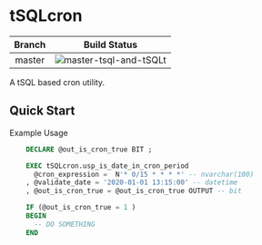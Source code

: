 # tSQLcron

| Branch |                                                    Build Status                                                    |
|:------:|:------------------------------------------------------------------------------------------------------------------:|
| master | ![master-tsql-and-tSQLt](https://github.com/kgeorge314/tSQLcron/workflows/Build-Database-Run-tSQLt-Tests/badge.svg?branch=master) |

A tSQL based cron utility.

## Quick Start

Example Usage

```sql
    DECLARE @out_is_cron_true BIT ;

    EXEC tSQLcron.usp_is_date_in_cron_period
      @cron_expression =  N'* 0/15 * * * *' -- nvarchar(100)
    , @validate_date = '2020-01-01 13:15:00' -- datetime
    , @out_is_cron_true = @out_is_cron_true OUTPUT -- bit

    IF (@out_is_cron_true = 1 )
    BEGIN
      -- DO SOMETHING
    END
```
